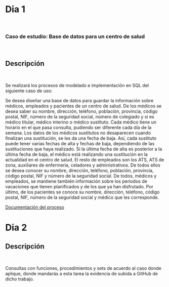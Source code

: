 <h1>Dia 1</h1>
<br>
<h3>Caso de estudio: Base de datos para un centro de salud</h3><br>
<h2>Descripción</h2><br>

<p>Se realizará los procesos de modelado e implementación en SQL del siguiente caso de uso:

Se desea diseñar una base de datos para guardar la información sobre médicos, empleados y pacientes de un centro de salud. De los médicos se desea saber su nombre, dirección, teléfono, población, provincia, código postal, NIF, número de la seguridad social, número de colegiado y si es médico titular, médico interino o médico sustituto. Cada médico tiene un horario en el que pasa consulta, pudiendo ser diferente cada día de la semana. Los datos de los médicos sustitutos no desaparecen cuando finalizan una sustitución, se les da una fecha de baja. Así, cada sustituto puede tener varias fechas de alta y fechas de baja, dependiendo de las sustituciones que haya realizado. Si la última fecha de alta es posterior a la última fecha de baja, el médico está realizando una sustitución en la actualidad en el centro de salud. El resto de empleados son los ATS, ATS de zona, auxiliares de enfermería, celadores y administrativos. De todos ellos se desea conocer su nombre, dirección, teléfono, población, provincia, código postal, NIF y número de la seguridad social. De todos, médicos y empleados, se mantiene también información sobre los períodos de vacaciones que tienen planificados y de los que ya han disfrutado. Por último, de los pacientes se conoce su nombre, dirección, teléfono, código postal, NIF, número de la seguridad social y médico que les corresponde.</p>


<a href="https://docs.google.com/document/d/1Ik8YEX7ezRNuelLSjHqt4lnWORwiQBebJgDC-8wF3Jk/edit?usp=sharing">Documentación del proceso</a>
<br>

<h1>Dia 2</h1>
<h2>Descripción</h2><br>

<p>Consultas con funciones, procedimientos y sets de acuerdo al caso donde aplique, donde mandarás a esta tarea la evidencia de subida a GitHub de dicho trabajo.</p>